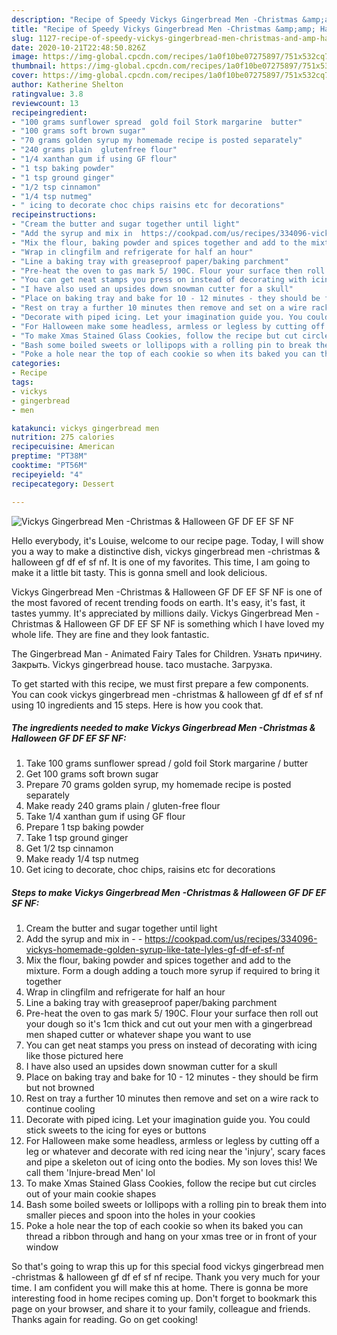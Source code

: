 ```yaml
---
description: "Recipe of Speedy Vickys Gingerbread Men -Christmas &amp;amp; Halloween GF DF EF SF NF"
title: "Recipe of Speedy Vickys Gingerbread Men -Christmas &amp;amp; Halloween GF DF EF SF NF"
slug: 1127-recipe-of-speedy-vickys-gingerbread-men-christmas-and-amp-halloween-gf-df-ef-sf-nf
date: 2020-10-21T22:48:50.826Z
image: https://img-global.cpcdn.com/recipes/1a0f10be07275897/751x532cq70/vickys-gingerbread-men-christmas-halloween-gf-df-ef-sf-nf-recipe-main-photo.jpg
thumbnail: https://img-global.cpcdn.com/recipes/1a0f10be07275897/751x532cq70/vickys-gingerbread-men-christmas-halloween-gf-df-ef-sf-nf-recipe-main-photo.jpg
cover: https://img-global.cpcdn.com/recipes/1a0f10be07275897/751x532cq70/vickys-gingerbread-men-christmas-halloween-gf-df-ef-sf-nf-recipe-main-photo.jpg
author: Katherine Shelton
ratingvalue: 3.8
reviewcount: 13
recipeingredient:
- "100 grams sunflower spread  gold foil Stork margarine  butter"
- "100 grams soft brown sugar"
- "70 grams golden syrup my homemade recipe is posted separately"
- "240 grams plain  glutenfree flour"
- "1/4 xanthan gum if using GF flour"
- "1 tsp baking powder"
- "1 tsp ground ginger"
- "1/2 tsp cinnamon"
- "1/4 tsp nutmeg"
- " icing to decorate choc chips raisins etc for decorations"
recipeinstructions:
- "Cream the butter and sugar together until light"
- "Add the syrup and mix in  https://cookpad.com/us/recipes/334096-vickys-homemade-golden-syrup-like-tate-lyles-gf-df-ef-sf-nf"
- "Mix the flour, baking powder and spices together and add to the mixture. Form a dough adding a touch more syrup if required to bring it together"
- "Wrap in clingfilm and refrigerate for half an hour"
- "Line a baking tray with greaseproof paper/baking parchment"
- "Pre-heat the oven to gas mark 5/ 190C. Flour your surface then roll out your dough so it&#39;s 1cm thick and cut out your men with a gingerbread men shaped cutter or whatever shape you want to use"
- "You can get neat stamps you press on instead of decorating with icing like those pictured here"
- "I have also used an upsides down snowman cutter for a skull"
- "Place on baking tray and bake for 10 - 12 minutes - they should be firm but not browned"
- "Rest on tray a further 10 minutes then remove and set on a wire rack to continue cooling"
- "Decorate with piped icing. Let your imagination guide you. You could stick sweets to the icing for eyes or buttons"
- "For Halloween make some headless, armless or legless by cutting off a leg or whatever and decorate with red icing near the &#39;injury&#39;, scary faces and pipe a skeleton out of icing onto the bodies. My son loves this! We call them &#39;Injure-bread Men&#39; lol"
- "To make Xmas Stained Glass Cookies, follow the recipe but cut circles out of your main cookie shapes"
- "Bash some boiled sweets or lollipops with a rolling pin to break them into smaller pieces and spoon into the holes in your cookies"
- "Poke a hole near the top of each cookie so when its baked you can thread a ribbon through and hang on your xmas tree or in front of your window"
categories:
- Recipe
tags:
- vickys
- gingerbread
- men

katakunci: vickys gingerbread men 
nutrition: 275 calories
recipecuisine: American
preptime: "PT38M"
cooktime: "PT56M"
recipeyield: "4"
recipecategory: Dessert

---
```



![Vickys Gingerbread Men -Christmas &amp; Halloween GF DF EF SF NF](https://img-global.cpcdn.com/recipes/1a0f10be07275897/751x532cq70/vickys-gingerbread-men-christmas-halloween-gf-df-ef-sf-nf-recipe-main-photo.jpg)

Hello everybody, it's Louise, welcome to our recipe page. Today, I will show you a way to make a distinctive dish, vickys gingerbread men -christmas &amp; halloween gf df ef sf nf. It is one of my favorites. This time, I am going to make it a little bit tasty. This is gonna smell and look delicious.

Vickys Gingerbread Men -Christmas &amp; Halloween GF DF EF SF NF is one of the most favored of recent trending foods on earth. It's easy, it's fast, it tastes yummy. It's appreciated by millions daily. Vickys Gingerbread Men -Christmas &amp; Halloween GF DF EF SF NF is something which I have loved my whole life. They are fine and they look fantastic.

The Gingerbread Man - Animated Fairy Tales for Children. Узнать причину. Закрыть. Vickys gingerbread house. taco mustache. Загрузка.


To get started with this recipe, we must first prepare a few components. You can cook vickys gingerbread men -christmas &amp; halloween gf df ef sf nf using 10 ingredients and 15 steps. Here is how you cook that.

<!--inarticleads1-->

##### The ingredients needed to make Vickys Gingerbread Men -Christmas &amp; Halloween GF DF EF SF NF:

1. Take 100 grams sunflower spread / gold foil Stork margarine / butter
1. Get 100 grams soft brown sugar
1. Prepare 70 grams golden syrup, my homemade recipe is posted separately
1. Make ready 240 grams plain / gluten-free flour
1. Take 1/4 xanthan gum if using GF flour
1. Prepare 1 tsp baking powder
1. Take 1 tsp ground ginger
1. Get 1/2 tsp cinnamon
1. Make ready 1/4 tsp nutmeg
1. Get  icing to decorate, choc chips, raisins etc for decorations




<!--inarticleads2-->

##### Steps to make Vickys Gingerbread Men -Christmas &amp; Halloween GF DF EF SF NF:

1. Cream the butter and sugar together until light
1. Add the syrup and mix in -  - https://cookpad.com/us/recipes/334096-vickys-homemade-golden-syrup-like-tate-lyles-gf-df-ef-sf-nf
1. Mix the flour, baking powder and spices together and add to the mixture. Form a dough adding a touch more syrup if required to bring it together
1. Wrap in clingfilm and refrigerate for half an hour
1. Line a baking tray with greaseproof paper/baking parchment
1. Pre-heat the oven to gas mark 5/ 190C. Flour your surface then roll out your dough so it&#39;s 1cm thick and cut out your men with a gingerbread men shaped cutter or whatever shape you want to use
1. You can get neat stamps you press on instead of decorating with icing like those pictured here
1. I have also used an upsides down snowman cutter for a skull
1. Place on baking tray and bake for 10 - 12 minutes - they should be firm but not browned
1. Rest on tray a further 10 minutes then remove and set on a wire rack to continue cooling
1. Decorate with piped icing. Let your imagination guide you. You could stick sweets to the icing for eyes or buttons
1. For Halloween make some headless, armless or legless by cutting off a leg or whatever and decorate with red icing near the &#39;injury&#39;, scary faces and pipe a skeleton out of icing onto the bodies. My son loves this! We call them &#39;Injure-bread Men&#39; lol
1. To make Xmas Stained Glass Cookies, follow the recipe but cut circles out of your main cookie shapes
1. Bash some boiled sweets or lollipops with a rolling pin to break them into smaller pieces and spoon into the holes in your cookies
1. Poke a hole near the top of each cookie so when its baked you can thread a ribbon through and hang on your xmas tree or in front of your window




So that's going to wrap this up for this special food vickys gingerbread men -christmas &amp; halloween gf df ef sf nf recipe. Thank you very much for your time. I am confident you will make this at home. There is gonna be more interesting food in home recipes coming up. Don't forget to bookmark this page on your browser, and share it to your family, colleague and friends. Thanks again for reading. Go on get cooking!

